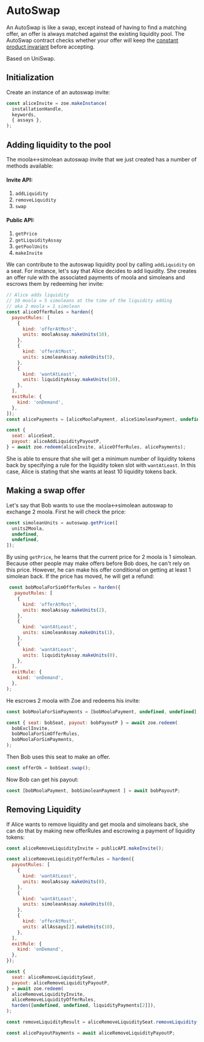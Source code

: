 # AutoSwap

<Zoe-Version/>

An AutoSwap is like a swap, except instead of having to find a
matching offer, an offer is always matched against the existing
liquidity pool. The AutoSwap contract checks whether your offer will
keep the [constant product
invariant](https://github.com/runtimeverification/verified-smart-contracts/blob/uniswap/uniswap/x-y-k.pdf)
before accepting.

Based on UniSwap.

## Initialization

Create an instance of an autoswap invite:

```js
const aliceInvite = zoe.makeInstance(
  installationHandle,
  keywords,
  { assays },
);
```

## Adding liquidity to the pool

The moola<->simolean autoswap invite that we just created has a number of
methods available:

#### Invite API:
1. `addLiquidity`
2. `removeLiquidity`
3. `swap`

#### Public API:
1. `getPrice`
2. `getLiquidityAssay`
3. `getPoolUnits`
4. `makeInvite`

We can contribute to the autoswap liquidity pool by calling `addLiquidity` on a seat. For instance,
let's say that Alice decides to add liquidity. She creates an offer
rule with the associated payments of moola and simoleans and
escrows them by redeeming her invite:

```js
// Alice adds liquidity
// 10 moola = 5 simoleans at the time of the liquidity adding
// aka 2 moola = 1 simolean
const aliceOfferRules = harden({
  payoutRules: [
    {
      kind: 'offerAtMost',
      units: moolaAssay.makeUnits(10),
    },
    {
      kind: 'offerAtMost',
      units: simoleanAssay.makeUnits(5),
    },
    {
      kind: 'wantAtLeast',
      units: liquidityAssay.makeUnits(10),
    },
  ],
  exitRule: {
    kind: 'onDemand',
  },
]);
const alicePayments = [aliceMoolaPayment, aliceSimoleanPayment, undefined];

const {
  seat: aliceSeat,
  payout: aliceAddLiquidityPayoutP,
} = await zoe.redeem(aliceInvite, aliceOfferRules, alicePayments);

```
She is able to ensure that she will get a minimum number of liquidity
tokens back by specifying a rule for the liquidity token slot with
`wantAtLeast`. In this case, Alice is stating that she wants at least
10 liquidity tokens back.

## Making a swap offer

Let's say that Bob wants to use the moola<->simolean autoswap
to exchange 2 moola. First he will check the price:

```js
const simoleanUnits = autoswap.getPrice([
  units2Moola,
  undefined,
  undefined,
]);
```
By using `getPrice`, he learns that the current price for 2 moola is 1
simolean. Because other people may make offers before Bob does, he
can't rely on this price. However, he can make his offer conditional
on getting at least 1 simolean back. If the price has moved, he will
get a refund:

```js
 const bobMoolaForSimOfferRules = harden({
   payoutRules: [
    {
      kind: 'offerAtMost',
      units: moolaAssay.makeUnits(2),
    },
    {
      kind: 'wantAtLeast',
      units: simoleanAssay.makeUnits(1),
    },
    {
      kind: 'wantAtLeast',
      units: liquidityAssay.makeUnits(0),
    },
  ],
  exitRule: {
    kind: 'onDemand',
  },
);
```
He escrows 2 moola with Zoe and redeems his invite:

```js
const bobMoolaForSimPayments = [bobMoolaPayment, undefined, undefined];

const { seat: bobSeat, payout: bobPayoutP } = await zoe.redeem(
  bobExclInvite,
  bobMoolaForSimOfferRules,
  bobMoolaForSimPayments,
);
```

Then Bob uses this seat to make an offer.

```js
const offerOk = bobSeat.swap();
```

Now Bob can get his payout:

```js
const [bobMoolaPayment, bobSimoleanPayment ] = await bobPayoutP;
```

## Removing Liquidity

If Alice wants to remove liquidity and get moola and simoleans back,
she can do that by making new offerRules and escrowing a payment of
liquidity tokens:

```js
const aliceRemoveLiquidityInvite = publicAPI.makeInvite();

const aliceRemoveLiquidityOfferRules = harden({
  payoutRules: [
    {
      kind: 'wantAtLeast',
      units: moolaAssay.makeUnits(0),
    },
    {
      kind: 'wantAtLeast',
      units: simoleanAssay.makeUnits(0),
    },
    {
      kind: 'offerAtMost',
      units: allAssays[2].makeUnits(10),
    },
  ],
  exitRule: {
    kind: 'onDemand',
  },
});

const {
  seat: aliceRemoveLiquiditySeat,
  payout: aliceRemoveLiquidityPayoutP,
} = await zoe.redeem(
  aliceRemoveLiquidityInvite,
  aliceRemoveLiquidityOfferRules,
  harden([undefined, undefined, liquidityPayments[2]]),
);

const removeLiquidityResult = aliceRemoveLiquiditySeat.removeLiquidity();

const alicePayoutPayments = await aliceRemoveLiquidityPayoutP;
```
